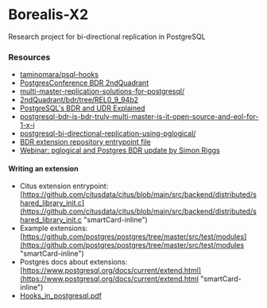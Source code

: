 # Borealis-X2
Research project for bi-directional replication in PostgreSQL

### Resources

- [taminomara/psql-hooks](https://github.com/taminomara/psql-hooks "smartCard-inline")
- [PostgresConference BDR 2ndQuadrant](https://www.youtube.com/watch?v=4klaPUjbMZo&ab_channel=PostgresConference "smartCard-inline")
- [multi-master-replication-solutions-for-postgresql/](https://www.percona.com/blog/multi-master-replication-solutions-for-postgresql/ "‌")
- [2ndQuadrant/bdr/tree/REL0_9_94b2](https://github.com/2ndQuadrant/bdr/tree/REL0_9_94b2 "smartCard-inline")
- [PostgreSQL's BDR and UDR Explained](https://www.youtube.com/watch?v=9YS2-gKcUrQ&ab_channel=RackspaceDevelopers "smartCard-inline")
- [postgresql-bdr-is-bdr-truly-multi-master-is-it-open-source-and-eol-for-1-x-i](https://stackoverflow.com/questions/51893065/postgresql-bdr-is-bdr-truly-multi-master-is-it-open-source-and-eol-for-1-x-i "smartCard-inline")
- [postgresql-bi-directional-replication-using-pglogical/](https://aws.amazon.com/blogs/database/postgresql-bi-directional-replication-using-pglogical/ "‌")
- [BDR extension repository entrypoint file](https://github.com/2ndQuadrant/bdr/blob/REL0_9_94b2/bdr.c)
- [Webinar: pglogical and Postgres BDR update by Simon Riggs](https://www.youtube.com/watch?v=C-iRd_fkZdE&ab_channel=2ndQuadrant%2CanEDBcompany)

#### Writing an extension

- Citus extension entrypoint: [https://github.com/citusdata/citus/blob/main/src/backend/distributed/shared_library_init.c](https://github.com/citusdata/citus/blob/main/src/backend/distributed/shared_library_init.c "smartCard-inline")
- Example extensions: [https://github.com/postgres/postgres/tree/master/src/test/modules](https://github.com/postgres/postgres/tree/master/src/test/modules "smartCard-inline")
- Postgres docs about extensions: [https://www.postgresql.org/docs/current/extend.html](https://www.postgresql.org/docs/current/extend.html "smartCard-inline")
- [Hooks\_in\_postgresql.pdf](https://wiki.postgresql.org/images/e/e3/Hooks_in_postgresql.pdf "‌")